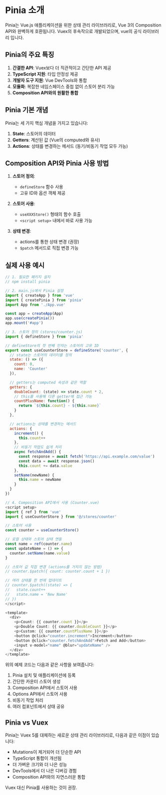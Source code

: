 # Pinia 소개

Pinia는 Vue.js 애플리케이션을 위한 상태 관리 라이브러리로, Vue 3의 Composition API와 완벽하게 호환됩니다. Vuex의 후속작으로 개발되었으며, vue의 공식 라이브러리 입니다.

## Pinia의 주요 특징

1. **간결한 API**: Vuex보다 더 직관적이고 간단한 API 제공
2. **TypeScript 지원**: 타입 안정성 제공
3. **개발자 도구 지원**: Vue DevTools와 통합
4. **모듈화**: 복잡한 네임스페이스 중첩 없이 스토어 분리 가능
5. **Composition API와의 원활한 통합**

## Pinia 기본 개념

Pinia는 세 가지 핵심 개념을 가지고 있습니다:

1. **State**: 스토어의 데이터
2. **Getters**: 계산된 값 (Vue의 computed와 유사)
3. **Actions**: 상태를 변경하는 메서드 (동기/비동기 작업 모두 가능)

## Composition API와 Pinia 사용 방법

1. **스토어 정의**:

   - `defineStore` 함수 사용
   - 고유 ID와 옵션 객체 제공

2. **스토어 사용**:

   - `useXXXStore()` 형태의 함수 호출
   - `<script setup>` 내에서 바로 사용 가능

3. **상태 변경**:
   - actions를 통한 상태 변경 (권장)
   - `$patch` 메서드로 직접 변경 가능

## 실제 사용 예시

```javascript
// 1. 필요한 패키지 설치
// npm install pinia

// 2. main.js에서 Pinia 설정
import { createApp } from 'vue'
import { createPinia } from 'pinia'
import App from './App.vue'

const app = createApp(App)
app.use(createPinia())
app.mount('#app')

// 3. 스토어 정의 (stores/counter.js)
import { defineStore } from 'pinia'

// defineStore의 첫 번째 인자는 스토어의 고유 ID
export const useCounterStore = defineStore('counter', {
  // state는 스토어의 데이터를 정의
  state: () => ({
    count: 0,
    name: 'Counter'
  }),

  // getters는 computed 속성과 같은 역할
  getters: {
    doubleCount: (state) => state.count * 2,
    // this를 사용해 다른 getter에 접근 가능
    countPlusName: function() {
      return `${this.count} - ${this.name}`
    }
  },

  // actions는 상태를 변경하는 메서드
  actions: {
    increment() {
      this.count++
    },
    // 비동기 작업도 쉽게 처리
    async fetchAndAdd() {
      const response = await fetch('https://api.example.com/value')
      const data = await response.json()
      this.count += data.value
    },
    setName(newName) {
      this.name = newName
    }
  }
})

// 4. Composition API에서 사용 (Counter.vue)
<script setup>
import { ref } from 'vue'
import { useCounterStore } from '@/stores/counter'

// 스토어 사용
const counter = useCounterStore()

// 로컬 상태와 스토어 상태 연동
const name = ref(counter.name)
const updateName = () => {
  counter.setName(name.value)
}

// 스토어 값 직접 변경 (actions를 거치지 않는 방법)
// counter.$patch({ count: counter.count + 1 })

// 여러 상태를 한 번에 업데이트
// counter.$patch((state) => {
//   state.count++
//   state.name = 'New Name'
// })
</script>

<template>
  <div>
    <p>Count: {{ counter.count }}</p>
    <p>Double Count: {{ counter.doubleCount }}</p>
    <p>Custom: {{ counter.countPlusName }}</p>
    <button @click="counter.increment">Increment</button>
    <button @click="counter.fetchAndAdd">Fetch and Add</button>
    <input v-model="name" @blur="updateName" />
  </div>
</template>


```

위의 예제 코드는 다음과 같은 사항을 보여줍니다:

1. Pinia 설치 및 애플리케이션에 등록
2. 간단한 카운터 스토어 생성
3. Composition API에서 스토어 사용
4. Options API에서 스토어 사용
5. 비동기 작업 처리
6. 여러 컴포넌트에서 상태 공유

## Pinia vs Vuex

Pinia는 Vuex 5를 대체하는 새로운 상태 관리 라이브러리로, 다음과 같은 이점이 있습니다:

- Mutations이 제거되어 더 단순한 API
- TypeScript 통합이 개선됨
- 더 가벼운 크기와 더 나은 성능
- DevTools에서 더 나은 디버깅 경험
- Composition API와의 자연스러운 통합

Vuex 대신 Pinia를 사용하는 것이 권장.
